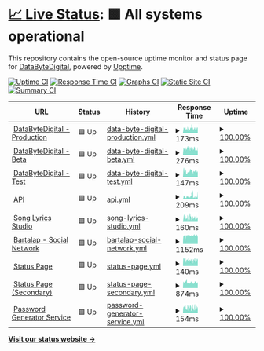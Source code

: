 # [📈 Live Status](https://status1.databytedigital.com): <!--live status--> **🟩 All systems operational**

This repository contains the open-source uptime monitor and status page for [DataByteDigital](https://databytedigital.com), powered by [Upptime](https://github.com/upptime/upptime).

[![Uptime CI](https://github.com/DataByteDigital/status.databytedigital.com/workflows/Uptime%20CI/badge.svg)](https://github.com/DataByteDigital/status.databytedigital.com/actions?query=workflow%3A%22Uptime+CI%22)
[![Response Time CI](https://github.com/DataByteDigital/status.databytedigital.com/workflows/Response%20Time%20CI/badge.svg)](https://github.com/DataByteDigital/status.databytedigital.com/actions?query=workflow%3A%22Response+Time+CI%22)
[![Graphs CI](https://github.com/DataByteDigital/status.databytedigital.com/workflows/Graphs%20CI/badge.svg)](https://github.com/DataByteDigital/status.databytedigital.com/actions?query=workflow%3A%22Graphs+CI%22)
[![Static Site CI](https://github.com/DataByteDigital/status.databytedigital.com/workflows/Static%20Site%20CI/badge.svg)](https://github.com/DataByteDigital/status.databytedigital.com/actions?query=workflow%3A%22Static+Site+CI%22)
[![Summary CI](https://github.com/DataByteDigital/status.databytedigital.com/workflows/Summary%20CI/badge.svg)](https://github.com/DataByteDigital/status.databytedigital.com/actions?query=workflow%3A%22Summary+CI%22)

<!--
With [Upptime](https://upptime.js.org), you can get your own unlimited and free uptime monitor and status page, powered entirely by a GitHub repository. We use [Issues](https://github.com/DataByteDigital/status.databytedigital.com/issues) as incident reports, [Actions](https://github.com/DataByteDigital/status.databytedigital.com/actions) as uptime monitors, and [Pages](https://status1.databytedigital.com) for the status page.
-->
<!--start: status pages-->
<!-- This summary is generated by Upptime (https://github.com/upptime/upptime) -->
<!-- Do not edit this manually, your changes will be overwritten -->
<!-- prettier-ignore -->
| URL | Status | History | Response Time | Uptime |
| --- | ------ | ------- | ------------- | ------ |
| <img alt="" src="https://icons.duckduckgo.com/ip3/databytedigital.com.ico" height="13"> [DataByteDigital - Production](https://databytedigital.com) | 🟩 Up | [data-byte-digital-production.yml](https://github.com/DataByteDigital/Status-Beta/commits/HEAD/history/data-byte-digital-production.yml) | <details><summary><img alt="Response time graph" src="./graphs/data-byte-digital-production/response-time-week.png" height="20"> 173ms</summary><br><a href="https://DataByteDigital.github.io/Status-Beta/history/data-byte-digital-production"><img alt="Response time 154" src="https://img.shields.io/endpoint?url=https%3A%2F%2Fraw.githubusercontent.com%2FDataByteDigital%2FStatus-Beta%2FHEAD%2Fapi%2Fdata-byte-digital-production%2Fresponse-time.json"></a><br><a href="https://DataByteDigital.github.io/Status-Beta/history/data-byte-digital-production"><img alt="24-hour response time 186" src="https://img.shields.io/endpoint?url=https%3A%2F%2Fraw.githubusercontent.com%2FDataByteDigital%2FStatus-Beta%2FHEAD%2Fapi%2Fdata-byte-digital-production%2Fresponse-time-day.json"></a><br><a href="https://DataByteDigital.github.io/Status-Beta/history/data-byte-digital-production"><img alt="7-day response time 173" src="https://img.shields.io/endpoint?url=https%3A%2F%2Fraw.githubusercontent.com%2FDataByteDigital%2FStatus-Beta%2FHEAD%2Fapi%2Fdata-byte-digital-production%2Fresponse-time-week.json"></a><br><a href="https://DataByteDigital.github.io/Status-Beta/history/data-byte-digital-production"><img alt="30-day response time 154" src="https://img.shields.io/endpoint?url=https%3A%2F%2Fraw.githubusercontent.com%2FDataByteDigital%2FStatus-Beta%2FHEAD%2Fapi%2Fdata-byte-digital-production%2Fresponse-time-month.json"></a><br><a href="https://DataByteDigital.github.io/Status-Beta/history/data-byte-digital-production"><img alt="1-year response time 154" src="https://img.shields.io/endpoint?url=https%3A%2F%2Fraw.githubusercontent.com%2FDataByteDigital%2FStatus-Beta%2FHEAD%2Fapi%2Fdata-byte-digital-production%2Fresponse-time-year.json"></a></details> | <details><summary><a href="https://DataByteDigital.github.io/Status-Beta/history/data-byte-digital-production">100.00%</a></summary><a href="https://DataByteDigital.github.io/Status-Beta/history/data-byte-digital-production"><img alt="All-time uptime 100.00%" src="https://img.shields.io/endpoint?url=https%3A%2F%2Fraw.githubusercontent.com%2FDataByteDigital%2FStatus-Beta%2FHEAD%2Fapi%2Fdata-byte-digital-production%2Fuptime.json"></a><br><a href="https://DataByteDigital.github.io/Status-Beta/history/data-byte-digital-production"><img alt="24-hour uptime 100.00%" src="https://img.shields.io/endpoint?url=https%3A%2F%2Fraw.githubusercontent.com%2FDataByteDigital%2FStatus-Beta%2FHEAD%2Fapi%2Fdata-byte-digital-production%2Fuptime-day.json"></a><br><a href="https://DataByteDigital.github.io/Status-Beta/history/data-byte-digital-production"><img alt="7-day uptime 100.00%" src="https://img.shields.io/endpoint?url=https%3A%2F%2Fraw.githubusercontent.com%2FDataByteDigital%2FStatus-Beta%2FHEAD%2Fapi%2Fdata-byte-digital-production%2Fuptime-week.json"></a><br><a href="https://DataByteDigital.github.io/Status-Beta/history/data-byte-digital-production"><img alt="30-day uptime 100.00%" src="https://img.shields.io/endpoint?url=https%3A%2F%2Fraw.githubusercontent.com%2FDataByteDigital%2FStatus-Beta%2FHEAD%2Fapi%2Fdata-byte-digital-production%2Fuptime-month.json"></a><br><a href="https://DataByteDigital.github.io/Status-Beta/history/data-byte-digital-production"><img alt="1-year uptime 100.00%" src="https://img.shields.io/endpoint?url=https%3A%2F%2Fraw.githubusercontent.com%2FDataByteDigital%2FStatus-Beta%2FHEAD%2Fapi%2Fdata-byte-digital-production%2Fuptime-year.json"></a></details>
| <img alt="" src="https://databytedigital.com/logo.png" height="13"> [DataByteDigital - Beta](https://beta.databytedigital.com) | 🟩 Up | [data-byte-digital-beta.yml](https://github.com/DataByteDigital/Status-Beta/commits/HEAD/history/data-byte-digital-beta.yml) | <details><summary><img alt="Response time graph" src="./graphs/data-byte-digital-beta/response-time-week.png" height="20"> 276ms</summary><br><a href="https://DataByteDigital.github.io/Status-Beta/history/data-byte-digital-beta"><img alt="Response time 255" src="https://img.shields.io/endpoint?url=https%3A%2F%2Fraw.githubusercontent.com%2FDataByteDigital%2FStatus-Beta%2FHEAD%2Fapi%2Fdata-byte-digital-beta%2Fresponse-time.json"></a><br><a href="https://DataByteDigital.github.io/Status-Beta/history/data-byte-digital-beta"><img alt="24-hour response time 239" src="https://img.shields.io/endpoint?url=https%3A%2F%2Fraw.githubusercontent.com%2FDataByteDigital%2FStatus-Beta%2FHEAD%2Fapi%2Fdata-byte-digital-beta%2Fresponse-time-day.json"></a><br><a href="https://DataByteDigital.github.io/Status-Beta/history/data-byte-digital-beta"><img alt="7-day response time 276" src="https://img.shields.io/endpoint?url=https%3A%2F%2Fraw.githubusercontent.com%2FDataByteDigital%2FStatus-Beta%2FHEAD%2Fapi%2Fdata-byte-digital-beta%2Fresponse-time-week.json"></a><br><a href="https://DataByteDigital.github.io/Status-Beta/history/data-byte-digital-beta"><img alt="30-day response time 258" src="https://img.shields.io/endpoint?url=https%3A%2F%2Fraw.githubusercontent.com%2FDataByteDigital%2FStatus-Beta%2FHEAD%2Fapi%2Fdata-byte-digital-beta%2Fresponse-time-month.json"></a><br><a href="https://DataByteDigital.github.io/Status-Beta/history/data-byte-digital-beta"><img alt="1-year response time 255" src="https://img.shields.io/endpoint?url=https%3A%2F%2Fraw.githubusercontent.com%2FDataByteDigital%2FStatus-Beta%2FHEAD%2Fapi%2Fdata-byte-digital-beta%2Fresponse-time-year.json"></a></details> | <details><summary><a href="https://DataByteDigital.github.io/Status-Beta/history/data-byte-digital-beta">100.00%</a></summary><a href="https://DataByteDigital.github.io/Status-Beta/history/data-byte-digital-beta"><img alt="All-time uptime 100.00%" src="https://img.shields.io/endpoint?url=https%3A%2F%2Fraw.githubusercontent.com%2FDataByteDigital%2FStatus-Beta%2FHEAD%2Fapi%2Fdata-byte-digital-beta%2Fuptime.json"></a><br><a href="https://DataByteDigital.github.io/Status-Beta/history/data-byte-digital-beta"><img alt="24-hour uptime 100.00%" src="https://img.shields.io/endpoint?url=https%3A%2F%2Fraw.githubusercontent.com%2FDataByteDigital%2FStatus-Beta%2FHEAD%2Fapi%2Fdata-byte-digital-beta%2Fuptime-day.json"></a><br><a href="https://DataByteDigital.github.io/Status-Beta/history/data-byte-digital-beta"><img alt="7-day uptime 100.00%" src="https://img.shields.io/endpoint?url=https%3A%2F%2Fraw.githubusercontent.com%2FDataByteDigital%2FStatus-Beta%2FHEAD%2Fapi%2Fdata-byte-digital-beta%2Fuptime-week.json"></a><br><a href="https://DataByteDigital.github.io/Status-Beta/history/data-byte-digital-beta"><img alt="30-day uptime 100.00%" src="https://img.shields.io/endpoint?url=https%3A%2F%2Fraw.githubusercontent.com%2FDataByteDigital%2FStatus-Beta%2FHEAD%2Fapi%2Fdata-byte-digital-beta%2Fuptime-month.json"></a><br><a href="https://DataByteDigital.github.io/Status-Beta/history/data-byte-digital-beta"><img alt="1-year uptime 100.00%" src="https://img.shields.io/endpoint?url=https%3A%2F%2Fraw.githubusercontent.com%2FDataByteDigital%2FStatus-Beta%2FHEAD%2Fapi%2Fdata-byte-digital-beta%2Fuptime-year.json"></a></details>
| <img alt="" src="https://databytedigital.com/logo.png" height="13"> [DataByteDigital - Test](https://test.databytedigital.com/) | 🟩 Up | [data-byte-digital-test.yml](https://github.com/DataByteDigital/Status-Beta/commits/HEAD/history/data-byte-digital-test.yml) | <details><summary><img alt="Response time graph" src="./graphs/data-byte-digital-test/response-time-week.png" height="20"> 147ms</summary><br><a href="https://DataByteDigital.github.io/Status-Beta/history/data-byte-digital-test"><img alt="Response time 147" src="https://img.shields.io/endpoint?url=https%3A%2F%2Fraw.githubusercontent.com%2FDataByteDigital%2FStatus-Beta%2FHEAD%2Fapi%2Fdata-byte-digital-test%2Fresponse-time.json"></a><br><a href="https://DataByteDigital.github.io/Status-Beta/history/data-byte-digital-test"><img alt="24-hour response time 153" src="https://img.shields.io/endpoint?url=https%3A%2F%2Fraw.githubusercontent.com%2FDataByteDigital%2FStatus-Beta%2FHEAD%2Fapi%2Fdata-byte-digital-test%2Fresponse-time-day.json"></a><br><a href="https://DataByteDigital.github.io/Status-Beta/history/data-byte-digital-test"><img alt="7-day response time 147" src="https://img.shields.io/endpoint?url=https%3A%2F%2Fraw.githubusercontent.com%2FDataByteDigital%2FStatus-Beta%2FHEAD%2Fapi%2Fdata-byte-digital-test%2Fresponse-time-week.json"></a><br><a href="https://DataByteDigital.github.io/Status-Beta/history/data-byte-digital-test"><img alt="30-day response time 147" src="https://img.shields.io/endpoint?url=https%3A%2F%2Fraw.githubusercontent.com%2FDataByteDigital%2FStatus-Beta%2FHEAD%2Fapi%2Fdata-byte-digital-test%2Fresponse-time-month.json"></a><br><a href="https://DataByteDigital.github.io/Status-Beta/history/data-byte-digital-test"><img alt="1-year response time 147" src="https://img.shields.io/endpoint?url=https%3A%2F%2Fraw.githubusercontent.com%2FDataByteDigital%2FStatus-Beta%2FHEAD%2Fapi%2Fdata-byte-digital-test%2Fresponse-time-year.json"></a></details> | <details><summary><a href="https://DataByteDigital.github.io/Status-Beta/history/data-byte-digital-test">100.00%</a></summary><a href="https://DataByteDigital.github.io/Status-Beta/history/data-byte-digital-test"><img alt="All-time uptime 100.00%" src="https://img.shields.io/endpoint?url=https%3A%2F%2Fraw.githubusercontent.com%2FDataByteDigital%2FStatus-Beta%2FHEAD%2Fapi%2Fdata-byte-digital-test%2Fuptime.json"></a><br><a href="https://DataByteDigital.github.io/Status-Beta/history/data-byte-digital-test"><img alt="24-hour uptime 100.00%" src="https://img.shields.io/endpoint?url=https%3A%2F%2Fraw.githubusercontent.com%2FDataByteDigital%2FStatus-Beta%2FHEAD%2Fapi%2Fdata-byte-digital-test%2Fuptime-day.json"></a><br><a href="https://DataByteDigital.github.io/Status-Beta/history/data-byte-digital-test"><img alt="7-day uptime 100.00%" src="https://img.shields.io/endpoint?url=https%3A%2F%2Fraw.githubusercontent.com%2FDataByteDigital%2FStatus-Beta%2FHEAD%2Fapi%2Fdata-byte-digital-test%2Fuptime-week.json"></a><br><a href="https://DataByteDigital.github.io/Status-Beta/history/data-byte-digital-test"><img alt="30-day uptime 100.00%" src="https://img.shields.io/endpoint?url=https%3A%2F%2Fraw.githubusercontent.com%2FDataByteDigital%2FStatus-Beta%2FHEAD%2Fapi%2Fdata-byte-digital-test%2Fuptime-month.json"></a><br><a href="https://DataByteDigital.github.io/Status-Beta/history/data-byte-digital-test"><img alt="1-year uptime 100.00%" src="https://img.shields.io/endpoint?url=https%3A%2F%2Fraw.githubusercontent.com%2FDataByteDigital%2FStatus-Beta%2FHEAD%2Fapi%2Fdata-byte-digital-test%2Fuptime-year.json"></a></details>
| <img alt="" src="https://api.databytedigital.com/images/api.png" height="13"> [API](https://api.databytedigital.com) | 🟩 Up | [api.yml](https://github.com/DataByteDigital/Status-Beta/commits/HEAD/history/api.yml) | <details><summary><img alt="Response time graph" src="./graphs/api/response-time-week.png" height="20"> 209ms</summary><br><a href="https://DataByteDigital.github.io/Status-Beta/history/api"><img alt="Response time 198" src="https://img.shields.io/endpoint?url=https%3A%2F%2Fraw.githubusercontent.com%2FDataByteDigital%2FStatus-Beta%2FHEAD%2Fapi%2Fapi%2Fresponse-time.json"></a><br><a href="https://DataByteDigital.github.io/Status-Beta/history/api"><img alt="24-hour response time 280" src="https://img.shields.io/endpoint?url=https%3A%2F%2Fraw.githubusercontent.com%2FDataByteDigital%2FStatus-Beta%2FHEAD%2Fapi%2Fapi%2Fresponse-time-day.json"></a><br><a href="https://DataByteDigital.github.io/Status-Beta/history/api"><img alt="7-day response time 209" src="https://img.shields.io/endpoint?url=https%3A%2F%2Fraw.githubusercontent.com%2FDataByteDigital%2FStatus-Beta%2FHEAD%2Fapi%2Fapi%2Fresponse-time-week.json"></a><br><a href="https://DataByteDigital.github.io/Status-Beta/history/api"><img alt="30-day response time 201" src="https://img.shields.io/endpoint?url=https%3A%2F%2Fraw.githubusercontent.com%2FDataByteDigital%2FStatus-Beta%2FHEAD%2Fapi%2Fapi%2Fresponse-time-month.json"></a><br><a href="https://DataByteDigital.github.io/Status-Beta/history/api"><img alt="1-year response time 198" src="https://img.shields.io/endpoint?url=https%3A%2F%2Fraw.githubusercontent.com%2FDataByteDigital%2FStatus-Beta%2FHEAD%2Fapi%2Fapi%2Fresponse-time-year.json"></a></details> | <details><summary><a href="https://DataByteDigital.github.io/Status-Beta/history/api">100.00%</a></summary><a href="https://DataByteDigital.github.io/Status-Beta/history/api"><img alt="All-time uptime 99.98%" src="https://img.shields.io/endpoint?url=https%3A%2F%2Fraw.githubusercontent.com%2FDataByteDigital%2FStatus-Beta%2FHEAD%2Fapi%2Fapi%2Fuptime.json"></a><br><a href="https://DataByteDigital.github.io/Status-Beta/history/api"><img alt="24-hour uptime 100.00%" src="https://img.shields.io/endpoint?url=https%3A%2F%2Fraw.githubusercontent.com%2FDataByteDigital%2FStatus-Beta%2FHEAD%2Fapi%2Fapi%2Fuptime-day.json"></a><br><a href="https://DataByteDigital.github.io/Status-Beta/history/api"><img alt="7-day uptime 100.00%" src="https://img.shields.io/endpoint?url=https%3A%2F%2Fraw.githubusercontent.com%2FDataByteDigital%2FStatus-Beta%2FHEAD%2Fapi%2Fapi%2Fuptime-week.json"></a><br><a href="https://DataByteDigital.github.io/Status-Beta/history/api"><img alt="30-day uptime 99.96%" src="https://img.shields.io/endpoint?url=https%3A%2F%2Fraw.githubusercontent.com%2FDataByteDigital%2FStatus-Beta%2FHEAD%2Fapi%2Fapi%2Fuptime-month.json"></a><br><a href="https://DataByteDigital.github.io/Status-Beta/history/api"><img alt="1-year uptime 99.98%" src="https://img.shields.io/endpoint?url=https%3A%2F%2Fraw.githubusercontent.com%2FDataByteDigital%2FStatus-Beta%2FHEAD%2Fapi%2Fapi%2Fuptime-year.json"></a></details>
| <img alt="" src="https://icons.duckduckgo.com/ip3/songlyrics.databytedigital.com.ico" height="13"> [Song Lyrics Studio](https://songlyrics.databytedigital.com/) | 🟩 Up | [song-lyrics-studio.yml](https://github.com/DataByteDigital/Status-Beta/commits/HEAD/history/song-lyrics-studio.yml) | <details><summary><img alt="Response time graph" src="./graphs/song-lyrics-studio/response-time-week.png" height="20"> 160ms</summary><br><a href="https://DataByteDigital.github.io/Status-Beta/history/song-lyrics-studio"><img alt="Response time 156" src="https://img.shields.io/endpoint?url=https%3A%2F%2Fraw.githubusercontent.com%2FDataByteDigital%2FStatus-Beta%2FHEAD%2Fapi%2Fsong-lyrics-studio%2Fresponse-time.json"></a><br><a href="https://DataByteDigital.github.io/Status-Beta/history/song-lyrics-studio"><img alt="24-hour response time 141" src="https://img.shields.io/endpoint?url=https%3A%2F%2Fraw.githubusercontent.com%2FDataByteDigital%2FStatus-Beta%2FHEAD%2Fapi%2Fsong-lyrics-studio%2Fresponse-time-day.json"></a><br><a href="https://DataByteDigital.github.io/Status-Beta/history/song-lyrics-studio"><img alt="7-day response time 160" src="https://img.shields.io/endpoint?url=https%3A%2F%2Fraw.githubusercontent.com%2FDataByteDigital%2FStatus-Beta%2FHEAD%2Fapi%2Fsong-lyrics-studio%2Fresponse-time-week.json"></a><br><a href="https://DataByteDigital.github.io/Status-Beta/history/song-lyrics-studio"><img alt="30-day response time 157" src="https://img.shields.io/endpoint?url=https%3A%2F%2Fraw.githubusercontent.com%2FDataByteDigital%2FStatus-Beta%2FHEAD%2Fapi%2Fsong-lyrics-studio%2Fresponse-time-month.json"></a><br><a href="https://DataByteDigital.github.io/Status-Beta/history/song-lyrics-studio"><img alt="1-year response time 156" src="https://img.shields.io/endpoint?url=https%3A%2F%2Fraw.githubusercontent.com%2FDataByteDigital%2FStatus-Beta%2FHEAD%2Fapi%2Fsong-lyrics-studio%2Fresponse-time-year.json"></a></details> | <details><summary><a href="https://DataByteDigital.github.io/Status-Beta/history/song-lyrics-studio">100.00%</a></summary><a href="https://DataByteDigital.github.io/Status-Beta/history/song-lyrics-studio"><img alt="All-time uptime 99.98%" src="https://img.shields.io/endpoint?url=https%3A%2F%2Fraw.githubusercontent.com%2FDataByteDigital%2FStatus-Beta%2FHEAD%2Fapi%2Fsong-lyrics-studio%2Fuptime.json"></a><br><a href="https://DataByteDigital.github.io/Status-Beta/history/song-lyrics-studio"><img alt="24-hour uptime 100.00%" src="https://img.shields.io/endpoint?url=https%3A%2F%2Fraw.githubusercontent.com%2FDataByteDigital%2FStatus-Beta%2FHEAD%2Fapi%2Fsong-lyrics-studio%2Fuptime-day.json"></a><br><a href="https://DataByteDigital.github.io/Status-Beta/history/song-lyrics-studio"><img alt="7-day uptime 100.00%" src="https://img.shields.io/endpoint?url=https%3A%2F%2Fraw.githubusercontent.com%2FDataByteDigital%2FStatus-Beta%2FHEAD%2Fapi%2Fsong-lyrics-studio%2Fuptime-week.json"></a><br><a href="https://DataByteDigital.github.io/Status-Beta/history/song-lyrics-studio"><img alt="30-day uptime 99.96%" src="https://img.shields.io/endpoint?url=https%3A%2F%2Fraw.githubusercontent.com%2FDataByteDigital%2FStatus-Beta%2FHEAD%2Fapi%2Fsong-lyrics-studio%2Fuptime-month.json"></a><br><a href="https://DataByteDigital.github.io/Status-Beta/history/song-lyrics-studio"><img alt="1-year uptime 99.98%" src="https://img.shields.io/endpoint?url=https%3A%2F%2Fraw.githubusercontent.com%2FDataByteDigital%2FStatus-Beta%2FHEAD%2Fapi%2Fsong-lyrics-studio%2Fuptime-year.json"></a></details>
| <img alt="" src="https://icons.duckduckgo.com/ip3/bartalap.databytedigital.com.ico" height="13"> [Bartalap - Social Network](https://bartalap.databytedigital.com) | 🟩 Up | [bartalap-social-network.yml](https://github.com/DataByteDigital/Status-Beta/commits/HEAD/history/bartalap-social-network.yml) | <details><summary><img alt="Response time graph" src="./graphs/bartalap-social-network/response-time-week.png" height="20"> 1152ms</summary><br><a href="https://DataByteDigital.github.io/Status-Beta/history/bartalap-social-network"><img alt="Response time 1216" src="https://img.shields.io/endpoint?url=https%3A%2F%2Fraw.githubusercontent.com%2FDataByteDigital%2FStatus-Beta%2FHEAD%2Fapi%2Fbartalap-social-network%2Fresponse-time.json"></a><br><a href="https://DataByteDigital.github.io/Status-Beta/history/bartalap-social-network"><img alt="24-hour response time 1181" src="https://img.shields.io/endpoint?url=https%3A%2F%2Fraw.githubusercontent.com%2FDataByteDigital%2FStatus-Beta%2FHEAD%2Fapi%2Fbartalap-social-network%2Fresponse-time-day.json"></a><br><a href="https://DataByteDigital.github.io/Status-Beta/history/bartalap-social-network"><img alt="7-day response time 1152" src="https://img.shields.io/endpoint?url=https%3A%2F%2Fraw.githubusercontent.com%2FDataByteDigital%2FStatus-Beta%2FHEAD%2Fapi%2Fbartalap-social-network%2Fresponse-time-week.json"></a><br><a href="https://DataByteDigital.github.io/Status-Beta/history/bartalap-social-network"><img alt="30-day response time 1198" src="https://img.shields.io/endpoint?url=https%3A%2F%2Fraw.githubusercontent.com%2FDataByteDigital%2FStatus-Beta%2FHEAD%2Fapi%2Fbartalap-social-network%2Fresponse-time-month.json"></a><br><a href="https://DataByteDigital.github.io/Status-Beta/history/bartalap-social-network"><img alt="1-year response time 1216" src="https://img.shields.io/endpoint?url=https%3A%2F%2Fraw.githubusercontent.com%2FDataByteDigital%2FStatus-Beta%2FHEAD%2Fapi%2Fbartalap-social-network%2Fresponse-time-year.json"></a></details> | <details><summary><a href="https://DataByteDigital.github.io/Status-Beta/history/bartalap-social-network">100.00%</a></summary><a href="https://DataByteDigital.github.io/Status-Beta/history/bartalap-social-network"><img alt="All-time uptime 100.00%" src="https://img.shields.io/endpoint?url=https%3A%2F%2Fraw.githubusercontent.com%2FDataByteDigital%2FStatus-Beta%2FHEAD%2Fapi%2Fbartalap-social-network%2Fuptime.json"></a><br><a href="https://DataByteDigital.github.io/Status-Beta/history/bartalap-social-network"><img alt="24-hour uptime 100.00%" src="https://img.shields.io/endpoint?url=https%3A%2F%2Fraw.githubusercontent.com%2FDataByteDigital%2FStatus-Beta%2FHEAD%2Fapi%2Fbartalap-social-network%2Fuptime-day.json"></a><br><a href="https://DataByteDigital.github.io/Status-Beta/history/bartalap-social-network"><img alt="7-day uptime 100.00%" src="https://img.shields.io/endpoint?url=https%3A%2F%2Fraw.githubusercontent.com%2FDataByteDigital%2FStatus-Beta%2FHEAD%2Fapi%2Fbartalap-social-network%2Fuptime-week.json"></a><br><a href="https://DataByteDigital.github.io/Status-Beta/history/bartalap-social-network"><img alt="30-day uptime 100.00%" src="https://img.shields.io/endpoint?url=https%3A%2F%2Fraw.githubusercontent.com%2FDataByteDigital%2FStatus-Beta%2FHEAD%2Fapi%2Fbartalap-social-network%2Fuptime-month.json"></a><br><a href="https://DataByteDigital.github.io/Status-Beta/history/bartalap-social-network"><img alt="1-year uptime 100.00%" src="https://img.shields.io/endpoint?url=https%3A%2F%2Fraw.githubusercontent.com%2FDataByteDigital%2FStatus-Beta%2FHEAD%2Fapi%2Fbartalap-social-network%2Fuptime-year.json"></a></details>
| <img alt="" src="https://databytedigital.com/logo.png" height="13"> [Status Page](https://status.databytedigital.com) | 🟩 Up | [status-page.yml](https://github.com/DataByteDigital/Status-Beta/commits/HEAD/history/status-page.yml) | <details><summary><img alt="Response time graph" src="./graphs/status-page/response-time-week.png" height="20"> 140ms</summary><br><a href="https://DataByteDigital.github.io/Status-Beta/history/status-page"><img alt="Response time 162" src="https://img.shields.io/endpoint?url=https%3A%2F%2Fraw.githubusercontent.com%2FDataByteDigital%2FStatus-Beta%2FHEAD%2Fapi%2Fstatus-page%2Fresponse-time.json"></a><br><a href="https://DataByteDigital.github.io/Status-Beta/history/status-page"><img alt="24-hour response time 143" src="https://img.shields.io/endpoint?url=https%3A%2F%2Fraw.githubusercontent.com%2FDataByteDigital%2FStatus-Beta%2FHEAD%2Fapi%2Fstatus-page%2Fresponse-time-day.json"></a><br><a href="https://DataByteDigital.github.io/Status-Beta/history/status-page"><img alt="7-day response time 140" src="https://img.shields.io/endpoint?url=https%3A%2F%2Fraw.githubusercontent.com%2FDataByteDigital%2FStatus-Beta%2FHEAD%2Fapi%2Fstatus-page%2Fresponse-time-week.json"></a><br><a href="https://DataByteDigital.github.io/Status-Beta/history/status-page"><img alt="30-day response time 129" src="https://img.shields.io/endpoint?url=https%3A%2F%2Fraw.githubusercontent.com%2FDataByteDigital%2FStatus-Beta%2FHEAD%2Fapi%2Fstatus-page%2Fresponse-time-month.json"></a><br><a href="https://DataByteDigital.github.io/Status-Beta/history/status-page"><img alt="1-year response time 162" src="https://img.shields.io/endpoint?url=https%3A%2F%2Fraw.githubusercontent.com%2FDataByteDigital%2FStatus-Beta%2FHEAD%2Fapi%2Fstatus-page%2Fresponse-time-year.json"></a></details> | <details><summary><a href="https://DataByteDigital.github.io/Status-Beta/history/status-page">100.00%</a></summary><a href="https://DataByteDigital.github.io/Status-Beta/history/status-page"><img alt="All-time uptime 100.00%" src="https://img.shields.io/endpoint?url=https%3A%2F%2Fraw.githubusercontent.com%2FDataByteDigital%2FStatus-Beta%2FHEAD%2Fapi%2Fstatus-page%2Fuptime.json"></a><br><a href="https://DataByteDigital.github.io/Status-Beta/history/status-page"><img alt="24-hour uptime 100.00%" src="https://img.shields.io/endpoint?url=https%3A%2F%2Fraw.githubusercontent.com%2FDataByteDigital%2FStatus-Beta%2FHEAD%2Fapi%2Fstatus-page%2Fuptime-day.json"></a><br><a href="https://DataByteDigital.github.io/Status-Beta/history/status-page"><img alt="7-day uptime 100.00%" src="https://img.shields.io/endpoint?url=https%3A%2F%2Fraw.githubusercontent.com%2FDataByteDigital%2FStatus-Beta%2FHEAD%2Fapi%2Fstatus-page%2Fuptime-week.json"></a><br><a href="https://DataByteDigital.github.io/Status-Beta/history/status-page"><img alt="30-day uptime 100.00%" src="https://img.shields.io/endpoint?url=https%3A%2F%2Fraw.githubusercontent.com%2FDataByteDigital%2FStatus-Beta%2FHEAD%2Fapi%2Fstatus-page%2Fuptime-month.json"></a><br><a href="https://DataByteDigital.github.io/Status-Beta/history/status-page"><img alt="1-year uptime 100.00%" src="https://img.shields.io/endpoint?url=https%3A%2F%2Fraw.githubusercontent.com%2FDataByteDigital%2FStatus-Beta%2FHEAD%2Fapi%2Fstatus-page%2Fuptime-year.json"></a></details>
| <img alt="" src="https://databytedigital.com/logo.png" height="13"> [Status Page (Secondary)](https://status1.databytedigital.com) | 🟩 Up | [status-page-secondary.yml](https://github.com/DataByteDigital/Status-Beta/commits/HEAD/history/status-page-secondary.yml) | <details><summary><img alt="Response time graph" src="./graphs/status-page-secondary/response-time-week.png" height="20"> 874ms</summary><br><a href="https://DataByteDigital.github.io/Status-Beta/history/status-page-secondary"><img alt="Response time 878" src="https://img.shields.io/endpoint?url=https%3A%2F%2Fraw.githubusercontent.com%2FDataByteDigital%2FStatus-Beta%2FHEAD%2Fapi%2Fstatus-page-secondary%2Fresponse-time.json"></a><br><a href="https://DataByteDigital.github.io/Status-Beta/history/status-page-secondary"><img alt="24-hour response time 808" src="https://img.shields.io/endpoint?url=https%3A%2F%2Fraw.githubusercontent.com%2FDataByteDigital%2FStatus-Beta%2FHEAD%2Fapi%2Fstatus-page-secondary%2Fresponse-time-day.json"></a><br><a href="https://DataByteDigital.github.io/Status-Beta/history/status-page-secondary"><img alt="7-day response time 874" src="https://img.shields.io/endpoint?url=https%3A%2F%2Fraw.githubusercontent.com%2FDataByteDigital%2FStatus-Beta%2FHEAD%2Fapi%2Fstatus-page-secondary%2Fresponse-time-week.json"></a><br><a href="https://DataByteDigital.github.io/Status-Beta/history/status-page-secondary"><img alt="30-day response time 879" src="https://img.shields.io/endpoint?url=https%3A%2F%2Fraw.githubusercontent.com%2FDataByteDigital%2FStatus-Beta%2FHEAD%2Fapi%2Fstatus-page-secondary%2Fresponse-time-month.json"></a><br><a href="https://DataByteDigital.github.io/Status-Beta/history/status-page-secondary"><img alt="1-year response time 878" src="https://img.shields.io/endpoint?url=https%3A%2F%2Fraw.githubusercontent.com%2FDataByteDigital%2FStatus-Beta%2FHEAD%2Fapi%2Fstatus-page-secondary%2Fresponse-time-year.json"></a></details> | <details><summary><a href="https://DataByteDigital.github.io/Status-Beta/history/status-page-secondary">100.00%</a></summary><a href="https://DataByteDigital.github.io/Status-Beta/history/status-page-secondary"><img alt="All-time uptime 100.00%" src="https://img.shields.io/endpoint?url=https%3A%2F%2Fraw.githubusercontent.com%2FDataByteDigital%2FStatus-Beta%2FHEAD%2Fapi%2Fstatus-page-secondary%2Fuptime.json"></a><br><a href="https://DataByteDigital.github.io/Status-Beta/history/status-page-secondary"><img alt="24-hour uptime 100.00%" src="https://img.shields.io/endpoint?url=https%3A%2F%2Fraw.githubusercontent.com%2FDataByteDigital%2FStatus-Beta%2FHEAD%2Fapi%2Fstatus-page-secondary%2Fuptime-day.json"></a><br><a href="https://DataByteDigital.github.io/Status-Beta/history/status-page-secondary"><img alt="7-day uptime 100.00%" src="https://img.shields.io/endpoint?url=https%3A%2F%2Fraw.githubusercontent.com%2FDataByteDigital%2FStatus-Beta%2FHEAD%2Fapi%2Fstatus-page-secondary%2Fuptime-week.json"></a><br><a href="https://DataByteDigital.github.io/Status-Beta/history/status-page-secondary"><img alt="30-day uptime 100.00%" src="https://img.shields.io/endpoint?url=https%3A%2F%2Fraw.githubusercontent.com%2FDataByteDigital%2FStatus-Beta%2FHEAD%2Fapi%2Fstatus-page-secondary%2Fuptime-month.json"></a><br><a href="https://DataByteDigital.github.io/Status-Beta/history/status-page-secondary"><img alt="1-year uptime 100.00%" src="https://img.shields.io/endpoint?url=https%3A%2F%2Fraw.githubusercontent.com%2FDataByteDigital%2FStatus-Beta%2FHEAD%2Fapi%2Fstatus-page-secondary%2Fuptime-year.json"></a></details>
| <img alt="" src="https://icons.duckduckgo.com/ip3/passwordgenerator.databytedigital.com.ico" height="13"> [Password Generator Service](https://passwordgenerator.databytedigital.com/) | 🟩 Up | [password-generator-service.yml](https://github.com/DataByteDigital/Status-Beta/commits/HEAD/history/password-generator-service.yml) | <details><summary><img alt="Response time graph" src="./graphs/password-generator-service/response-time-week.png" height="20"> 154ms</summary><br><a href="https://DataByteDigital.github.io/Status-Beta/history/password-generator-service"><img alt="Response time 168" src="https://img.shields.io/endpoint?url=https%3A%2F%2Fraw.githubusercontent.com%2FDataByteDigital%2FStatus-Beta%2FHEAD%2Fapi%2Fpassword-generator-service%2Fresponse-time.json"></a><br><a href="https://DataByteDigital.github.io/Status-Beta/history/password-generator-service"><img alt="24-hour response time 163" src="https://img.shields.io/endpoint?url=https%3A%2F%2Fraw.githubusercontent.com%2FDataByteDigital%2FStatus-Beta%2FHEAD%2Fapi%2Fpassword-generator-service%2Fresponse-time-day.json"></a><br><a href="https://DataByteDigital.github.io/Status-Beta/history/password-generator-service"><img alt="7-day response time 154" src="https://img.shields.io/endpoint?url=https%3A%2F%2Fraw.githubusercontent.com%2FDataByteDigital%2FStatus-Beta%2FHEAD%2Fapi%2Fpassword-generator-service%2Fresponse-time-week.json"></a><br><a href="https://DataByteDigital.github.io/Status-Beta/history/password-generator-service"><img alt="30-day response time 149" src="https://img.shields.io/endpoint?url=https%3A%2F%2Fraw.githubusercontent.com%2FDataByteDigital%2FStatus-Beta%2FHEAD%2Fapi%2Fpassword-generator-service%2Fresponse-time-month.json"></a><br><a href="https://DataByteDigital.github.io/Status-Beta/history/password-generator-service"><img alt="1-year response time 168" src="https://img.shields.io/endpoint?url=https%3A%2F%2Fraw.githubusercontent.com%2FDataByteDigital%2FStatus-Beta%2FHEAD%2Fapi%2Fpassword-generator-service%2Fresponse-time-year.json"></a></details> | <details><summary><a href="https://DataByteDigital.github.io/Status-Beta/history/password-generator-service">100.00%</a></summary><a href="https://DataByteDigital.github.io/Status-Beta/history/password-generator-service"><img alt="All-time uptime 100.00%" src="https://img.shields.io/endpoint?url=https%3A%2F%2Fraw.githubusercontent.com%2FDataByteDigital%2FStatus-Beta%2FHEAD%2Fapi%2Fpassword-generator-service%2Fuptime.json"></a><br><a href="https://DataByteDigital.github.io/Status-Beta/history/password-generator-service"><img alt="24-hour uptime 100.00%" src="https://img.shields.io/endpoint?url=https%3A%2F%2Fraw.githubusercontent.com%2FDataByteDigital%2FStatus-Beta%2FHEAD%2Fapi%2Fpassword-generator-service%2Fuptime-day.json"></a><br><a href="https://DataByteDigital.github.io/Status-Beta/history/password-generator-service"><img alt="7-day uptime 100.00%" src="https://img.shields.io/endpoint?url=https%3A%2F%2Fraw.githubusercontent.com%2FDataByteDigital%2FStatus-Beta%2FHEAD%2Fapi%2Fpassword-generator-service%2Fuptime-week.json"></a><br><a href="https://DataByteDigital.github.io/Status-Beta/history/password-generator-service"><img alt="30-day uptime 100.00%" src="https://img.shields.io/endpoint?url=https%3A%2F%2Fraw.githubusercontent.com%2FDataByteDigital%2FStatus-Beta%2FHEAD%2Fapi%2Fpassword-generator-service%2Fuptime-month.json"></a><br><a href="https://DataByteDigital.github.io/Status-Beta/history/password-generator-service"><img alt="1-year uptime 100.00%" src="https://img.shields.io/endpoint?url=https%3A%2F%2Fraw.githubusercontent.com%2FDataByteDigital%2FStatus-Beta%2FHEAD%2Fapi%2Fpassword-generator-service%2Fuptime-year.json"></a></details>

<!--end: status pages-->

[**Visit our status website →**](https://databytedigital.github.io/Status-Beta/)

<!--
## 📄 License

- Powered by: [Upptime](https://github.com/upptime/upptime)
- Code: [MIT](./LICENSE) © [DataByteDigital](https://databytedigital.com)
- Data in the `./history` directory: [Open Database License](https://opendatacommons.org/licenses/odbl/1-0/)
-->
